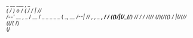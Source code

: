 
 _ __                       ___                               _,    _            
( /  )        o    _/_     ( /                               / |   //            
 /--'_   __  ,  _  /  __    / _ _ _   _  _   (   __,  __    /--|  // , , _   __, 
/   / (_(_)_/|_(/_(__(_)  _/_/ / / /_(/_/ (_/_)_(_/(_(_)  _/   |_(/_(_/_/ (_(_/(_
            /)                                                                   
           (/                                                                    
